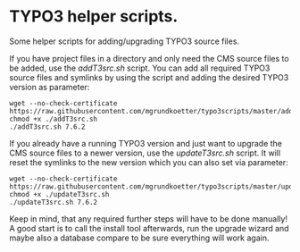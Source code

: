 # TYPO3 helper scripts.
Some helper scripts for adding/upgrading TYPO3 source files.

If you have project files in a directory and only need the CMS source files to be added, use the *addT3src.sh* script.
You can add all required TYPO3 source files and symlinks by using the script and adding the desired TYPO3 version as parameter:

    wget --no-check-certificate https://raw.githubusercontent.com/mgrundkoetter/typo3scripts/master/addT3src.sh
    chmod +x ./addT3src.sh
    ./addT3src.sh 7.6.2

If you already have a running TYPO3 version and just want to upgrade the CMS source files to a newer version, use the *updateT3src.sh* script. It will reset the symlinks to the new version which you can also set via parameter:

    wget --no-check-certificate https://raw.githubusercontent.com/mgrundkoetter/typo3scripts/master/updateT3src.sh
    chmod +x ./updateT3src.sh
    ./updateT3src.sh 7.6.2
  
Keep in mind, that any required further steps will have to be done manually! A good start is to call the install tool afterwards, run the upgrade wizard and maybe also a database compare to be sure everything will work again.

